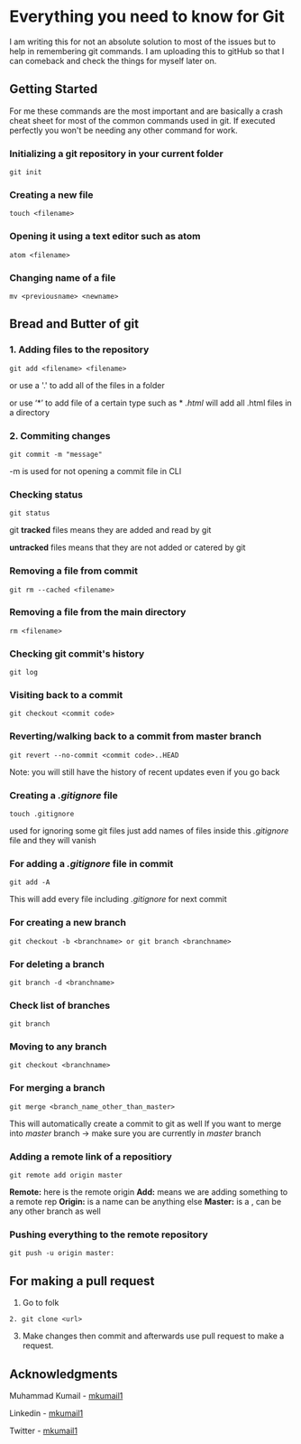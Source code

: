 # Everything you need to know for Git

I am writing this for not an absolute solution to most of the issues but to help in remembering git commands. I am uploading this to gitHub so that I can comeback and check the things for myself later on.

## Getting Started

For me these commands are the most important and are basically a crash cheat sheet for most of the common commands used in git. If executed perfectly you won't be needing any other command for work.

### Initializing a git repository in your current folder

```
git init
```

### Creating a new file

```
touch <filename>
```

### Opening it using a text editor such as atom

```
atom <filename>
```

### Changing name of a file

```
mv <previousname> <newname>
```

## Bread and Butter of git

### 1. Adding files to the repository

```
git add <filename> <filename> 
```
or use a '.' to add all of the files in a folder 

or use ‘*’ to add file of a certain type such as  * *.html* will add all .html files in a directory

### 2. Commiting changes

```
git commit -m "message"
```
-m is used for not opening a commit file in CLI

### Checking status

```
git status
```
git **tracked** files means they are added and read by git

**untracked** files means that they are not added or catered by git

### Removing a file from commit

```
git rm --cached <filename>
```

### Removing a file from the main directory
```
rm <filename>
```

### Checking git commit's history

```
git log
```

### Visiting back to a commit

```
git checkout <commit code>
```

### Reverting/walking back to a commit from master branch 

```
git revert --no-commit <commit code>..HEAD
```
Note: you will still have the history of recent updates even if you go back

### Creating a *.gitignore* file

```
touch .gitignore
```
used for ignoring some git files
just add names of files inside this *.gitignore* file and they will vanish

### For adding a *.gitignore* file in commit

```
git add -A
```
This will add every file including *.gitignore* for next commit

### For creating a new branch

```
git checkout -b <branchname> or git branch <branchname>
```

### For deleting a branch

```
git branch -d <branchname>
```

### Check list of branches

```
git branch
```

### Moving to any branch

```
git checkout <branchname>
```

### For merging a branch

```
git merge <branch_name_other_than_master>
```
This will automatically create a commit to git as well
If you want to merge into *master* branch -> make sure you are currently in *master* branch 

### Adding a remote link *<url>* of a repositiory

```
git remote add origin master
```
**Remote:** here is the remote origin
**Add:** means we are adding something to a remote rep
**Origin:** is a name can be anything else
**Master:** is a <branch name>, can be any other branch as well

### Pushing everything to the remote repository

```
git push -u origin master:
```

## For making a pull request

1. Go to folk
```
2. git clone <url>
```
3. Make changes then commit and afterwards use pull request to make a request.

## Acknowledgments

Muhammad Kumail - [mkumail1](https://github.com/mkumail1)

Linkedin - [mkumail1](https://www.linkedin.com/in/mkumail1/)

Twitter - [mkumail1](https://www.twitter.com/mkumail)

